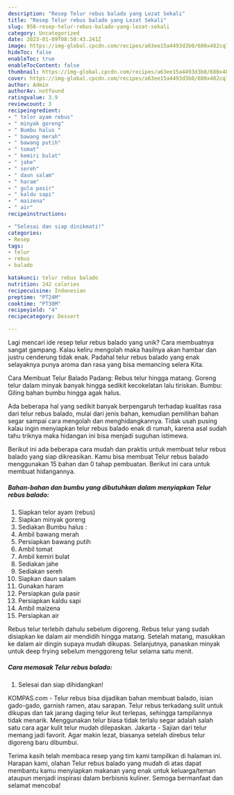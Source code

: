 ```yaml
---
description: "Resep Telur rebus balado yang Lezat Sekali"
title: "Resep Telur rebus balado yang Lezat Sekali"
slug: 958-resep-telur-rebus-balado-yang-lezat-sekali
category: Uncategorized
date: 2023-01-09T08:50:43.241Z
image: https://img-global.cpcdn.com/recipes/a63ee15a4493d3b0/680x482cq70/telur-rebus-balado-foto-resep-utama.jpg
hideToc: false
enableToc: true
enableTocContent: false
thumbnail: https://img-global.cpcdn.com/recipes/a63ee15a4493d3b0/680x482cq70/telur-rebus-balado-foto-resep-utama.jpg
cover: https://img-global.cpcdn.com/recipes/a63ee15a4493d3b0/680x482cq70/telur-rebus-balado-foto-resep-utama.jpg
author: Admin
authorAv: notfound
ratingvalue: 3.9
reviewcount: 3
recipeingredient:
- " telor ayam rebus"
- " minyak goreng"
- " Bumbu halus "
- " bawang merah"
- " bawang putih"
- " tomat"
- " kemiri bulat"
- " jahe"
- " sereh"
- " daun salam"
- " haram"
- " gula pasir"
- " kaldu sapi"
- " maizena"
- " air"
recipeinstructions:

- "Selesai dan siap dinikmati!"
categories:
- Resep
tags:
- telur
- rebus
- balado

katakunci: telur rebus balado 
nutrition: 242 calories
recipecuisine: Indonesian
preptime: "PT24M"
cooktime: "PT30M"
recipeyield: "4"
recipecategory: Dessert

---
```





Lagi mencari ide resep telur rebus balado yang unik? Cara membuatnya sangat gampang. Kalau keliru mengolah maka hasilnya akan hambar dan justru cenderung tidak enak. Padahal telur rebus balado yang enak selayaknya punya aroma dan rasa yang bisa memancing selera Kita.





Cara Membuat Telur Balado Padang: Rebus telur hingga matang. Goreng telur dalam minyak banyak hingga sedikit kecokelatan lalu tiriskan. Bumbu: Giling bahan bumbu hingga agak halus.

Ada beberapa hal yang sedikit banyak berpengaruh terhadap kualitas rasa dari telur rebus balado, mulai dari jenis bahan, kemudian pemilihan bahan segar sampai cara mengolah dan menghidangkannya. Tidak usah pusing kalau ingin menyiapkan telur rebus balado enak di rumah, karena asal sudah tahu triknya maka hidangan ini bisa menjadi suguhan istimewa.






Berikut ini ada beberapa cara mudah dan praktis untuk membuat telur rebus balado yang siap dikreasikan. Kamu bisa membuat Telur rebus balado menggunakan 15 bahan dan 0 tahap pembuatan. Berikut ini cara untuk membuat hidangannya.

<!--inarticleads1-->

##### Bahan-bahan dan bumbu yang dibutuhkan dalam menyiapkan Telur rebus balado:

1. Siapkan  telor ayam (rebus)
1. Siapkan  minyak goreng
1. Sediakan  Bumbu halus :
1. Ambil  bawang merah
1. Persiapkan  bawang putih
1. Ambil  tomat
1. Ambil  kemiri bulat
1. Sediakan  jahe
1. Sediakan  sereh
1. Siapkan  daun salam
1. Gunakan  haram
1. Persiapkan  gula pasir
1. Persiapkan  kaldu sapi
1. Ambil  maizena
1. Persiapkan  air


Rebus telur terlebih dahulu sebelum digoreng. Rebus telur yang sudah disiapkan ke dalam air mendidih hingga matang. Setelah matang, masukkan ke dalam air dingin supaya mudah dikupas. Selanjutnya, panaskan minyak untuk deep frying sebelum menggoreng telur selama satu menit. 

<!--inarticleads2-->

##### Cara memasak Telur rebus balado:


1. Selesai dan siap dihidangkan!

KOMPAS.com - Telur rebus bisa dijadikan bahan membuat balado, isian gado-gado, garnish ramen, atau sarapan. Telur rebus terkadang sulit untuk dikupas dan tak jarang daging telur ikut terlepas, sehingga tampilannya tidak menarik. Menggunakan telur biasa tidak terlalu segar adalah salah satu cara agar kulit telur mudah dilepaskan. Jakarta - Sajian dari telur memang jadi favorit. Agar makin lezat, biasanya setelah direbus telur digoreng baru dibumbui. 

Terima kasih telah membaca resep yang tim kami tampilkan di halaman ini. Harapan kami, olahan Telur rebus balado yang mudah di atas dapat membantu kamu menyiapkan makanan yang enak untuk keluarga/teman ataupun menjadi inspirasi dalam berbisnis kuliner. Semoga bermanfaat dan selamat mencoba!
